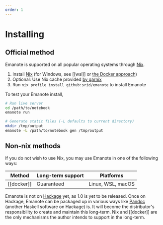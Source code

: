 ```yaml
---
order: 1
---
```


# Installing

## Official method

Emanote is supported on all popular operating systems through [Nix].

1. Install [Nix] (for Windows, see [[wsl]] or [the Docker approach](https://github.com/srid/emanote/issues/230))
2. Optional: Use Nix cache provided [by garnix](https://garnix.io/docs/caching)
3. Run `nix profile install github:srid/emanote` to install Emanote

To test your Emanote install,

```bash
# Run live server
cd /path/to/notebook
emanote run

# Generate static files (-L defaults to current directory)
mkdir /tmp/output
emanote -L /path/to/notebook gen /tmp/output
```

[Nix]: https://nixos.org/download.html

## Non-nix methods

If you do not wish to use Nix, you may use Emanote in one of the following ways:

| Method     | Long-term support | Platforms         |
| ---------- | ----------------- | ----------------- |
| [[docker]] | Guaranteed        | Linux, WSL, macOS |

Emanote is not on [Hackage](https://hackage.haskell.org/) yet, as 1.0 is yet to be released. Once on Hackage, Emanote can be packaged up in various ways like [Pandoc](https://pandoc.org/) (another Haskell software on Hackage) is. It will become the distributor's responsibility to create and maintain this long-term. Nix and [[docker]] are the only mechanisms the author intends to support in the long-term. 
